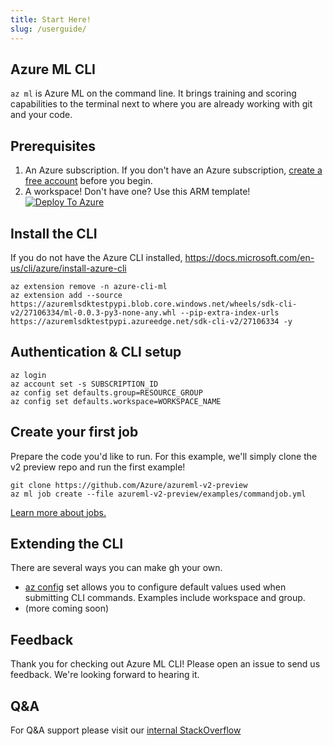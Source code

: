 ```yaml
---
title: Start Here!
slug: /userguide/
---
```


## Azure ML CLI
```az ml``` is Azure ML on the command line. 
It brings training and scoring capabilities to the terminal next to where you are already working with git and your code.

## Prerequisites
1. An Azure subscription. If you don't have an Azure subscription, [create a free account](https://aka.ms/amlfree) before you begin.
2. A workspace! Don't have one? Use this ARM template!
[![Deploy To Azure](https://raw.githubusercontent.com/Azure/azure-quickstart-templates/master/1-CONTRIBUTION-GUIDE/images/deploytoazure.svg?sanitize=true)](https://portal.azure.com/#create/Microsoft.Template/uri/https%3A%2F%2Fmldevplatv2.blob.core.windows.net%2Fcli%2Fazuredeploy.json)

## Install the CLI
If you do not have the Azure CLI installed, https://docs.microsoft.com/en-us/cli/azure/install-azure-cli

```
az extension remove -n azure-cli-ml
az extension add --source https://azuremlsdktestpypi.blob.core.windows.net/wheels/sdk-cli-v2/27106334/ml-0.0.3-py3-none-any.whl --pip-extra-index-urls https://azuremlsdktestpypi.azureedge.net/sdk-cli-v2/27106334 -y
```


## Authentication & CLI setup
```console
az login
az account set -s SUBSCRIPTION_ID
az config set defaults.group=RESOURCE_GROUP
az config set defaults.workspace=WORKSPACE_NAME
```

## Create your first job
Prepare the code you'd like to run. For this example, we'll simply clone the v2 preview repo and run the first example!

```console
git clone https://github.com/Azure/azureml-v2-preview
az ml job create --file azureml-v2-preview/examples/commandjob.yml
```

[Learn more about jobs.](./job)

## Extending the CLI
There are several ways you can make gh your own.

- [az config](https://docs.microsoft.com/en-us/cli/azure/param-persist-howto) set allows you to configure default values used when submitting CLI commands. Examples include workspace and group.
- (more coming soon)

## Feedback
Thank you for checking out Azure ML CLI! Please open an issue to send us feedback. We're looking forward to hearing it.

## Q&A
For Q&A support please visit our [internal StackOverflow](http://aka.ms/stackoverflow)

